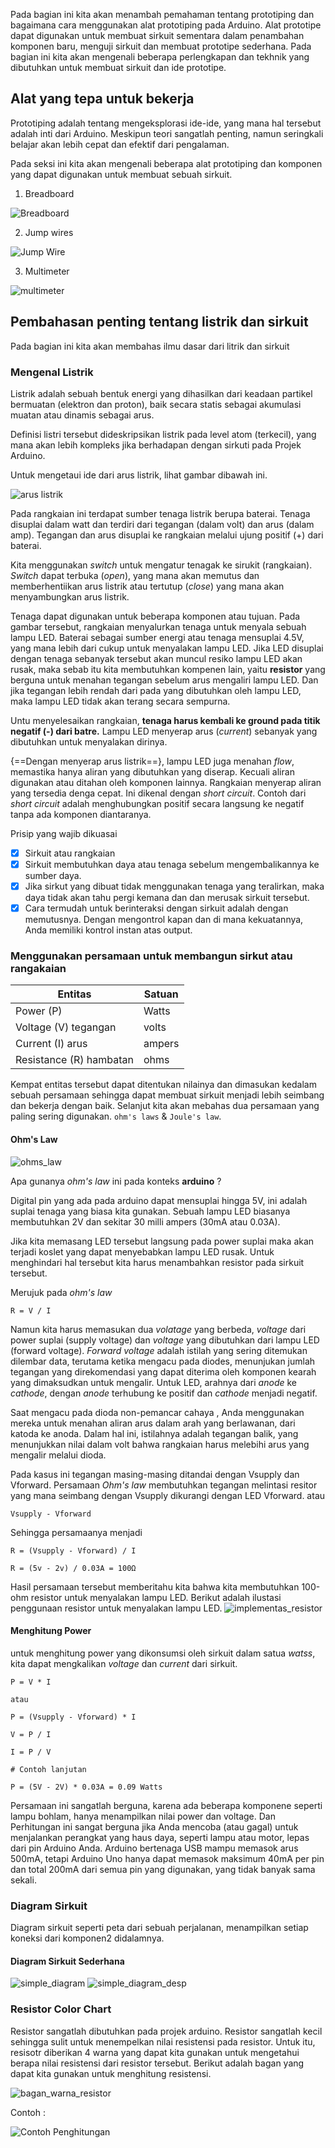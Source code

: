 Pada bagian ini kita akan menambah pemahaman tentang prototiping dan bagaimana cara menggunakan alat prototiping pada Arduino. Alat prototipe dapat digunakan untuk membuat sirkuit sementara dalam penambahan komponen baru, menguji sirkuit dan membuat prototipe sederhana. Pada bagian ini kita akan mengenali beberapa perlengkapan dan tekhnik yang dibutuhkan untuk membuat sirkuit dan ide prototipe.

## Alat yang tepa untuk bekerja
Prototiping adalah tentang mengeksplorasi ide-ide, yang mana hal tersebut adalah inti dari Arduino. Meskipun teori sangatlah penting, namun seringkali belajar akan lebih cepat dan efektif dari pengalaman.

Pada seksi ini kita akan mengenali beberapa alat prototiping dan komponen yang dapat digunakan untuk membuat sebuah sirkuit.

1. Breadboard

![Breadboard](aset/breadboard.jpg)

2. Jump wires

![Jump Wire](aset/jump-wire.jpg)

3. Multimeter

![multimeter](aset/multimeter.jpg)

## Pembahasan penting tentang listrik dan sirkuit
Pada bagian ini kita akan membahas ilmu dasar dari litrik dan sirkuit

### Mengenal Listrik
Listrik adalah sebuah bentuk energi yang dihasilkan dari keadaan partikel bermuatan (elektron dan proton), baik secara statis sebagai akumulasi muatan atau dinamis sebagai arus.

Definisi listri tersebut dideskripsikan listrik pada level atom (terkecil), yang mana akan lebih kompleks jika berhadapan dengan sirkuti pada Projek Arduino.

Untuk mengetaui ide dari arus listrik, lihat gambar dibawah ini.

![arus listrik](aset/arus_listrik.jpg)

Pada rangkaian ini terdapat sumber tenaga listrik berupa baterai. Tenaga disuplai dalam watt dan terdiri dari tegangan (dalam volt) dan arus (dalam amp). Tegangan dan arus disuplai ke rangkaian melalui ujung positif (+) dari baterai.

Kita menggunakan *switch* untuk mengatur tenagak ke sirukit (rangkaian). *Switch* dapat terbuka (*open*), yang mana akan memutus dan memberhentiikan arus listrik atau tertutup (*close*) yang mana akan menyambungkan arus listrik.

Tenaga dapat digunakan untuk beberapa komponen atau tujuan. Pada gambar tersebut, rangkaian menyalurkan tenaga untuk menyala sebuah lampu LED. Baterai sebagai sumber energi atau tenaga mensuplai 4.5V, yang mana lebih dari cukup untuk menyalakan lampu LED. Jika LED disuplai dengan tenaga sebanyak tersebut akan muncul resiko lampu LED akan rusak, maka sebab itu kita membutuhkan kompenen lain, yaitu **resistor** yang berguna untuk menahan tegangan sebelum arus mengaliri lampu LED. Dan jika tegangan lebih rendah dari pada yang dibutuhkan oleh lampu LED, maka lampu LED tidak akan terang secara sempurna.

Untu menyelesaikan rangkaian, **tenaga harus kembali ke ground pada titik negatif (-) dari batre.** Lampu LED menyerap arus (*current*) sebanyak yang dibutuhkan untuk menyalakan dirinya.

{==Dengan menyerap arus listrik==}, lampu LED juga menahan *flow*, memastika hanya aliran yang dibutuhkan yang diserap. Kecuali aliran digunakan atau ditahan oleh komponen lainnya. Rangkaian menyerap aliran yang tersedia denga cepat. Ini dikenal dengan *short circuit*. Contoh dari *short circuit* adalah  menghubungkan positif secara langsung ke negatif tanpa ada komponen diantaranya.

Prisip yang wajib dikuasai

- [x] Sirkuit atau rangkaian
- [x] Sirkuit membutuhkan daya atau tenaga sebelum mengembalikannya ke sumber daya.
- [x] Jika sirkut yang dibuat tidak menggunakan tenaga yang teralirkan, maka daya tidak akan tahu pergi kemana dan dan merusak sirkuit tersebut. 
- [x] Cara termudah untuk berinteraksi dengan sirkuit adalah dengan memutusnya. Dengan mengontrol kapan dan di mana kekuatannya, Anda memiliki kontrol instan atas output.

### Menggunakan persamaan untuk membangun sirkut atau rangakaian

|Entitas|Satuan|
|---|---|
|Power (P)| Watts|
|Voltage (V) tegangan|volts|
|Current (I) arus|ampers|
|Resistance (R) hambatan|ohms|

Kempat entitas tersebut dapat ditentukan nilainya dan dimasukan kedalam sebuah persamaan sehingga dapat membuat sirkuit menjadi lebih seimbang dan bekerja dengan baik. Selanjut kita akan mebahas dua persamaan yang paling sering digunakan. `ohm's laws` & `Joule's law`.

#### Ohm's Law

![ohms_law](aset/ohms_law.jpg)

Apa gunanya *ohm's law* ini pada konteks **arduino** ?

Digital pin yang ada pada arduino dapat mensuplai hingga 5V, ini adalah suplai tenaga yang biasa kita gunakan. Sebuah lampu LED biasanya membutuhkan 2V dan sekitar 30 milli ampers (30mA atau 0.03A).

Jika kita memasang LED tersebut langsung pada power suplai maka akan terjadi koslet yang dapat menyebabkan lampu LED rusak. Untuk menghindari hal tersebut kita harus menambahkan resistor pada sirkuit tersebut.

Merujuk pada *ohm's law*

```
R = V / I
```

Namun kita harus memasukan dua *volatage* yang berbeda, *voltage* dari power suplai (supply voltage) dan *voltage* yang dibutuhkan dari lampu LED (forward voltage). *Forward voltage* adalah istilah yang sering ditemukan dilembar data, terutama ketika mengacu pada diodes, menunjukan jumlah tegangan yang direkomendasi yang dapat diterima oleh komponen kearah yang dimaksudkan untuk mengalir. Untuk LED, arahnya dari *anode* ke *cathode*, dengan *anode* terhubung ke positif dan *cathode* menjadi negatif.

Saat mengacu pada dioda non-pemancar cahaya , Anda menggunakan mereka untuk menahan aliran arus dalam arah yang berlawanan, dari katoda ke anoda. Dalam hal ini, istilahnya adalah tegangan balik, yang menunjukkan nilai dalam volt bahwa rangkaian harus melebihi arus yang mengalir melalui dioda.

Pada kasus ini tegangan masing-masing ditandai dengan Vsupply dan Vforward. Persamaan *Ohm's law* membutuhkan tegangan melintasi resitor yang mana seimbang dengan Vsupply dikurangi dengan LED Vforward. atau 
```
Vsupply - Vforward
```
Sehingga persamaanya menjadi
```
R = (Vsupply - Vforward) / I

R = (5v - 2v) / 0.03A = 100Ω
```
Hasil persamaan tersebut memberitahu kita bahwa kita membutuhkan 100-ohm resistor untuk menyalakan lampu LED. Berikut adalah ilustasi penggunaan resistor untuk menyalakan lampu LED.
![implementas_resistor](aset/implemen_resistor.jpg)

#### Menghitung Power
untuk menghitung power yang dikonsumsi oleh sirkuit dalam satua *watss*, kita dapat mengkalikan *voltage* dan *current* dari sirkuit.
```
P = V * I

atau

P = (Vsupply - Vforward) * I

V = P / I

I = P / V

# Contoh lanjutan

P = (5V - 2V) * 0.03A = 0.09 Watts

```

Persamaan ini sangatlah berguna, karena ada beberapa komponene seperti lampu bohlam, hanya menampilkan nilai power dan voltage. Dan Perhitungan ini sangat berguna jika Anda mencoba (atau gagal) untuk menjalankan perangkat yang haus daya, seperti lampu atau motor, lepas dari pin Arduino Anda. Arduino bertenaga USB mampu memasok arus 500mA, tetapi Arduino Uno hanya dapat memasok maksimum 40mA per pin dan total 200mA dari semua pin yang digunakan, yang tidak banyak sama sekali.

### Diagram Sirkuit
Diagram sirkuit seperti peta dari sebuah perjalanan, menampilkan setiap koneksi dari komponen2 didalamnya.

#### Diagram Sirkuit Sederhana
![simple_diagram](aset/diagram_sirkut_sederhana.jpg)
![simple_diagram_desp](aset/diagram_sirkut_sederhana_desk.jpg)


### Resistor Color Chart
Resistor sangatlah dibutuhkan pada projek arduino. Resistor sangatlah kecil sehingga sulit untuk menempelkan nilai resistensi pada resistor. Untuk itu, resisotr diberikan 4 warna yang dapat kita gunakan untuk mengetahui berapa nilai resistensi dari resistor tersebut.
Berikut adalah bagan yang dapat kita gunakan untuk menghitung resistensi.

![bagan_warna_resistor](aset/bagan_warna_resistor.jpg)

Contoh : 

![Contoh Penghitungan](aset/contoh_menghitung_ohm_by_color.png)

















